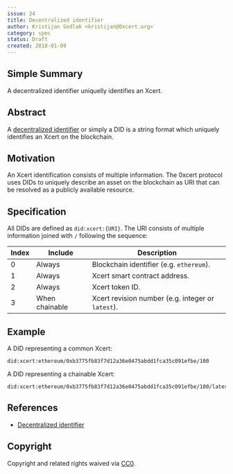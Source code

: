 ```yaml
---
issue: 24
title: Decentralized identifier
author: Kristijan Sedlak <kristijan@0xcert.org>
category: spec
status: Draft
created: 2018-01-09
---
```


## Simple Summary

A decentralized identifier uniquelly identifies an Xcert.

## Abstract

A [decentralized identifier](https://w3c-ccg.github.io/did-spec/) or simply a DID is a string format which uniquely identifies an Xcert on the blockchain.

## Motivation

An Xcert identification consists of multiple information. The 0xcert protocol uses DIDs to uniquely describe an asset on the blockchain as URI that can be resolved as a publicly available resource.

## Specification

All DIDs are defined as `did:xcert:{URI}`. The URI consists of multiple information joined with `/` following the sequence:

| Index | Include | Description
|-|-|-
| 0 | Always | Blockchain identifier (e.g. `ethereum`).
| 1 | Always | Xcert smart contract address.
| 2 | Always | Xcert token ID.
| 3 | When chainable | Xcert revision number (e.g. integer or `latest`).

## Example

A DID representing a common Xcert:

```
did:xcert:ethereum/0xb3775fb83f7d12a36e0475abdd1fca35c091efbe/100
```

A DID representing a chainable Xcert:

```
did:xcert:ethereum/0xb3775fb83f7d12a36e0475abdd1fca35c091efbe/100/latest
```

## References

* [Decentralized identifier](https://w3c-ccg.github.io/did-spec/)

## Copyright

Copyright and related rights waived via [CC0](https://creativecommons.org/publicdomain/zero/1.0/).
